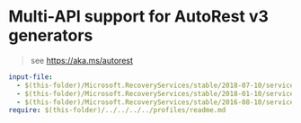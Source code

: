 # Multi-API support for AutoRest v3 generators

> see https://aka.ms/autorest

``` yaml $(enable-multi-api)
input-file:
  - $(this-folder)/Microsoft.RecoveryServices/stable/2018-07-10/service.json
  - $(this-folder)/Microsoft.RecoveryServices/stable/2018-01-10/service.json
  - $(this-folder)/Microsoft.RecoveryServices/stable/2016-08-10/service.json
require: $(this-folder)/../../../../profiles/readme.md
```
